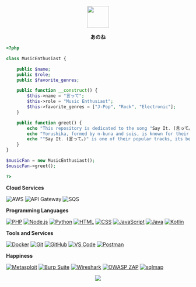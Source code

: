 <div align="center">
<img src="https://media.tenor.com/cyORI7kwShQAAAAj/shigure-ui-dance.gif" height="60" width="60"/>

**あのね**
</div>  

```php
<?php

class MusicEnthusiast {

    public $name;
    public $role;
    public $favorite_genres;

    public function __construct() {
        $this->name = "言って";
        $this->role = "Music Enthusiast";
        $this->favorite_genres = ["J-Pop", "Rock", "Electronic"];
    }

    public function greet() {
        echo "This repository is dedicated to the song "Say It. (言って。)" by the Japanese music duo Yorushika.";
        echo "Yorushika, formed by n-buna and suis, is known for their emotionally and introspective music.";
        echo ""Say It. (言って。)" is one of their popular tracks, its beautiful composition and heartfelt lyrics.";
    }
}

$musicFan = new MusicEnthusiast();
$musicFan->greet();

?>
```

**Cloud Services**

![AWS](https://img.shields.io/badge/Cloud-AWS-informational?style=flat&logo=amazon-aws&logoColor=white&color=6aa6f8)
![API Gateway](https://img.shields.io/badge/API-Gateway-informational?style=flat&logo=amazon-api-gateway&logoColor=white&color=6aa6f8)
![SQS](https://img.shields.io/badge/Queue-SQS-informational?style=flat&logo=amazon-sqs&logoColor=white&color=6aa6f8)

**Programming Languages**

[![PHP](https://img.shields.io/badge/Code-PHP-informational?style=flat&logo=php&logoColor=white&color=777BB4)](https://www.php.net/)
[![Node.js](https://img.shields.io/badge/Code-Node.js-informational?style=flat&logo=node.js&logoColor=white&color=8CC84B)](https://nodejs.org/)
[![Python](https://img.shields.io/badge/Code-Python-informational?style=flat&logo=python&logoColor=white&color=6aa6f8)](https://www.python.org/)
[![HTML](https://img.shields.io/badge/Code-HTML-informational?style=flat&logo=html5&logoColor=white&color=E34F26)](https://developer.mozilla.org/en-US/docs/Web/HTML)
[![CSS](https://img.shields.io/badge/Code-CSS-informational?style=flat&logo=css3&logoColor=white&color=1572B6)](https://developer.mozilla.org/en-US/docs/Web/CSS)
[![JavaScript](https://img.shields.io/badge/Code-JavaScript-informational?style=flat&logo=javascript&logoColor=white&color=F7DF1E)](https://developer.mozilla.org/en-US/docs/Web/JavaScript)
[![Java](https://img.shields.io/badge/Code-Java-informational?style=flat&logo=java&logoColor=white&color=007396)](https://www.java.com/)
[![Kotlin](https://img.shields.io/badge/Code-Flutter-informational?style=flat&logo=flutter&logoColor=white&color=0095D5)](https://flutter.dev/)

**Tools and Services**

[![Docker](https://img.shields.io/badge/Containerization-Docker-informational?style=flat&logo=docker&logoColor=white&color=2496ED)](https://www.docker.com/)
[![Git](https://img.shields.io/badge/Version_Control-Git-informational?style=flat&logo=git&logoColor=white&color=F05032)](https://git-scm.com/)
[![GitHub](https://img.shields.io/badge/Version_Control-GitHub-informational?style=flat&logo=github&logoColor=white&color=181717)](https://github.com/)
[![VS Code](https://img.shields.io/badge/IDE-VS_Code-informational?style=flat&logo=visual-studio-code&logoColor=white&color=007ACC)](https://code.visualstudio.com/)
[![Postman](https://img.shields.io/badge/API-Postman-informational?style=flat&logo=postman&logoColor=white&color=FF6C37)](https://www.postman.com/)

**Happiness**

[![Metasploit](https://img.shields.io/badge/Pen_Test-Metasploit-informational?style=flat&logo=metasploit&logoColor=white&color=E6522C)](https://www.metasploit.com/)
[![Burp Suite](https://img.shields.io/badge/Pen_Test-Burp_Suite-informational?style=flat&logo=burp-suite&logoColor=white&color=FF6F61)](https://portswigger.net/burp)
[![Wireshark](https://img.shields.io/badge/Pen_Test-Wireshark-informational?style=flat&logo=wireshark&logoColor=white&color=1679A7)](https://www.wireshark.org/)
[![OWASP ZAP](https://img.shields.io/badge/Pen_Test-OWASP_ZAP-informational?style=flat&logo=owasp&logoColor=white&color=2E2E2E)](https://www.zaproxy.org/)
[![sqlmap](https://img.shields.io/badge/Pen_Test-sqlmap-informational?style=flat&logo=python&logoColor=white&color=306998)](http://sqlmap.org/)

<div align="center"><img src="https://bad-apple-github-readme.vercel.app/api?show_bg=1&username=1tte&locale=en&show_icons=true&bg_color=ffffff&title_color=008082&text_color=223&icon_color=ff8ba7" align="center" /></div>  
